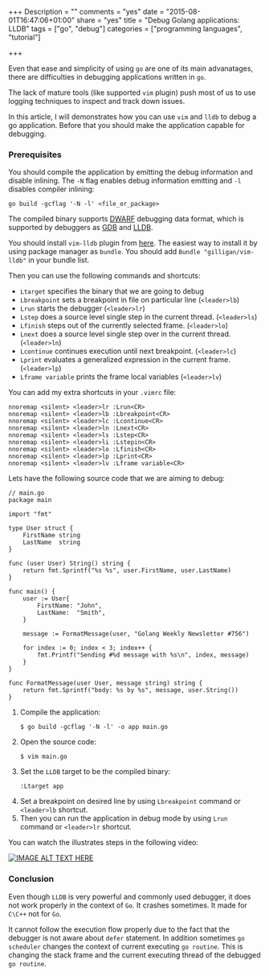 +++
Description = ""
comments = "yes"
date = "2015-08-01T16:47:06+01:00"
share = "yes"
title = "Debug Golang applications: LLDB"
tags = ["go", "debug"]
categories = ["programming languages", "tutorial"]

+++

Even that ease and simplicity of using `go` are one of its main advanatages,
there are difficulties in debugging applications written in `go`.

The lack of mature tools (like supported `vim` plugin) push most of us to use
logging techniques to inspect and track down issues.

In this article, I will demonstrates how you can use `vim` and `lldb` to debug
a go application. Before that you should make the application capable for debugging.

### Prerequisites
You should compile the application by emitting the debug information and disable inlining.
The `-N` flag enables debug information emitting and `-l` disables compiler inlining:

```
go build -gcflag '-N -l' <file_or_package>
```

The compiled binary supports [DWARF](https://en.wikipedia.org/wiki/DWARF) debugging
data format, which is supported by debuggers as [GDB](https://en.wikipedia.org/wiki/GNU_Debugger) 
and [LLDB](https://goo.gl/fgiab0).

You should install `vim-lldb` plugin from [here](https://github.com/gilligan/vim-lldb).
The easiest way to install it by using package manager as `bundle`. You should
add `Bundle "gilligan/vim-lldb"` in your bundle list.


Then you can use the following commands and shortcuts:

- `Ltarget` specifies the binary that we are going to debug
- `Lbreakpoint` sets a breakpoint in file on particular line (`<leader>lb`)
- `Lrun` starts the debugger (`<leader>lr`)
- `Lstep` does a source level single step in the current thread. (`<leader>ls`)
- `Lfinish` steps out of the currently selected frame. (`<leader>lo`)
- `Lnext` does a source level single step over in the current thread. (`<leader>ln`)
- `Lcontinue` continues execution until next breakpoint. (`<leader>lc`)
- `Lprint` evaluates a generalized expression in the current frame. (`<leader>lp`)
- `Lframe variable` prints the frame local variables (`<leader>lv`)

You can add my extra shortcuts in your `.vimrc` file:

```
nnoremap <silent> <leader>lr :Lrun<CR>
nnoremap <silent> <leader>lb :Lbreakpoint<CR>
nnoremap <silent> <leader>lc :Lcontinue<CR>
nnoremap <silent> <leader>ln :Lnext<CR>
nnoremap <silent> <leader>ls :Lstep<CR>
nnoremap <silent> <leader>li :Lstepin<CR>
nnoremap <silent> <leader>lo :Lfinish<CR>
nnoremap <silent> <leader>lp :Lprint<CR>
nnoremap <silent> <leader>lv :Lframe variable<CR>
```

Lets have the following source code that we are aiming to debug:

```
// main.go
package main

import "fmt"

type User struct {
	FirstName string
	LastName  string
}

func (user User) String() string {
	return fmt.Sprintf("%s %s", user.FirstName, user.LastName)
}

func main() {
	user := User{
		FirstName: "John",
		LastName:  "Smith",
	}

	message := FormatMessage(user, "Golang Weekly Newsletter #756")

	for index := 0; index < 3; index++ {
		fmt.Printf("Sending #%d message with %s\n", index, message)
	}
}

func FormatMessage(user User, message string) string {
	return fmt.Sprintf("body: %s by %s", message, user.String())
}

```

1. Compile the application:
	```
	$ go build -gcflag '-N -l' -o app main.go
	```
2. Open the source code:
	```
	$ vim main.go
	```
3. Set the `LLDB` target to be the compiled binary:
	```
	:Ltarget app
	```
4. Set a breakpoint on desired line by using `Lbreakpoint` command or `<leader>lb`
shortcut.
5. Then you can run the application in debug mode by using `Lrun` command or `<leader>lr` shortcut.

You can watch the illustrates steps in the following video:

[![IMAGE ALT TEXT HERE](http://img.youtube.com/vi/7Sw29wGbsJY/0.jpg)](http://www.youtube.com/watch?v=7Sw29wGbsJY)

### Conclusion 

Even though `LLDB` is very powerful and commonly used debugger, it does not work properly in the context of `Go`.
It crashes sometimes. It made for `C\C++` not for `Go`. 

It cannot follow the execution flow properly due to
the fact that the debugger is not aware about `defer` statement. In addition sometimes `go scheduler` changes
the context of current executing `go routine`. This is changing the stack frame and the current executing thread
of the debugged `go routine`.
